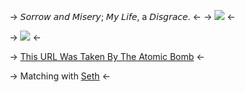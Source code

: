 -> 𝘚𝘰𝘳𝘳𝘰𝘸 𝘢𝘯𝘥 𝘔𝘪𝘴𝘦𝘳𝘺; 𝘔𝘺 𝘓𝘪𝘧𝘦, a 𝘋𝘪𝘴𝘨𝘳𝘢𝘤𝘦. <-
-> ![](https://cdn.discordapp.com/attachments/1082540281624285254/1131186272698912858/kokou.png) <-

-> ![](https://kingcrimson.crd.co/assets/images/gallery25/7d5786b1.gif?v=8500afc4) <-

-> [This URL Was Taken By The Atomic Bomb](https://rentry.co/ManhattanProject) <-

-> Matching with [Seth](https://rentry.co/butiwontdothat) <-